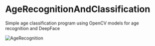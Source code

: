 # AgeRecognitionAndClassification
Simple age classification program using OpenCV models for age recognition and DeepFace

![AgeRecognition](https://user-images.githubusercontent.com/60478910/134801467-df8063a9-2f7d-4422-9c7e-6777332ff11e.PNG)
